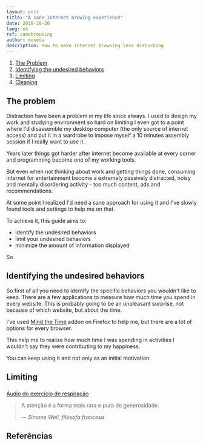 ```yaml
---
layout: post
title: "A sane internet browing experience"
date: 2019-10-20
lang: en
ref: sanebrowsing
author: moneda
description: How to make internet browsing less disturbing
---
```


1. [The Problem](#the-problem)
2. [Identifying the undesired behaviors]()
3. [Limiting]()
4. [Cleaning]()

## The problem

Distraction have been a problem in my life since always. I used to design my work and studying environment so hard on limiting I even got to a point where I'd disassemble my desktop computer (the only source of internet access) and put it in a wardrobe to impose myself a 10 minutes assembly session if I really want to use it.

Years later things got harder after internet become available at every corner and programming become one of my working tools.

But even when not thinking about work and getting things done, consuming internet for entertainment become a extremely passively distracted, noisy and mentally disordering activity - too much content, ads and recommendations.

At some point I realized I'd need a sane approach for using it and I've slowly found tools and settings to help me on that.

To achieve it, this guide aims to:

- identify the undesired behaviors
- limit your undesired behaviors
- minimize the amount of information displayed

So
## Identifying the undesired behaviors

So first of all you need to identify the specific behaviors you wouldn't like to keep. There are a few applications to measure how much time you spend in every website. This is probably going to be an unpleasant surprise, not because of which website, but about the time.

I've used [Mind the Time](https://addons.mozilla.org/en-US/firefox/addon/mind-the-time/) addon on Firefox to help me, but there are a lot of options for every browser.

This help me to realize how much time I was spending in activities I wouldn't say they were contributing to my happiness.

You can keep using it and not only as an initial motivation.

## Limiting

###


<!-- [Áudio do exercício de respiração](https://www.dropbox.com/s/yd26ecltw9ut3gu/AplenaResp-2015-10.mp3?dl=0) -->
[Áudio do exercício de respiração](../../../resources/AplenaResp-2015-10.mp3)

> A atenção é a forma mais rara e pura de generosidade.
>
> -- <cite>Simone Weil, filósofa francesa</cite>

## Referências

[^fn1]: [Centro de vivência](http://www.atencaoplena.com.br/NewSite/Welcome.html)
